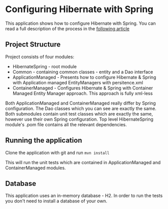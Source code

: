 # Configuring Hibernate with Spring

This application shows how to configure Hibernate with Spring.
You can read a full description of the process in the [following article](https://allaroundjava.com)

## Project Structure
Project consists of four modules:
- HibernateSpring - root module
- Common - containing common classes - entity and a Dao interface
- ApplicationManaged - Presents how to configure Hibernate & Spring with Application managed EntityManagers with persitence.xml
- ContainerManaged - Configures Hibernate & Spring with Container Managed Entity Manager approach. This approach is fully xml-less

Both ApplicationManaged and ContainerManaged really differ by Spring configuration. The Dao classes which you can see are exactly the same.
Both submodules contain unit test classes which are exactly the same, however use their own Spring configuration.
Top level HibernateSpring module's .pom file contains all the relevant dependencies.

## Running the application
Clone the application with git and run
```mvn install```

This will run the unit tests which are contained in ApplicationManaged and ContainerManaged modules.

## Database
This application uses an in-memory database - H2. In order to run the tests you don't need to install a database of your own.

